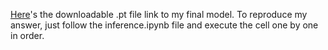 [Here](https://drive.google.com/file/d/1dFHvefaSNt-Zc5w_m6Coaz66KJv3730o/view?usp=sharing)'s the downloadable .pt file link to my final model.
To reproduce my answer, just follow the inference.ipynb file and execute the cell one by one in order.
